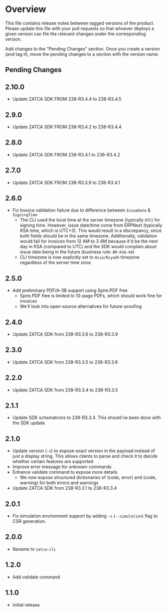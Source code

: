 # Overview

This file contains release notes between tagged versions of the product. Please update this file with your pull
requests so that whoever deploys a given version can file the relevant changes under the corresponding version.

Add changes to the "Pending Changes" section. Once you create a version (and tag it), move the pending changes
to a section with the version name.

## Pending Changes

## 2.10.0

* Update ZATCA SDK FROM 238-R3.4.4 to 238-R3.4.5

## 2.9.0

* Update ZATCA SDK FROM 238-R3.4.2 to 238-R3.4.4

## 2.8.0

* Update ZATCA SDK FROM 238-R3.4.1 to 238-R3.4.2

## 2.7.0

* Update ZATCA SDK FROM 238-R3.3.9 to 238-R3.4.1

## 2.6.0

* Fix Invoice validation failure due to difference between `IssueDate` & `SigningTime`
  * The CLI used the local time at the server timezone (typically `UTC`) for signing time. However, issue date/time
    come from ERPNext (typically KSA time, which is UTC+3). This would result in a discrepancy, since both fields should be
    in the same timezone. Additionally, validation would fail for invoices from 12 AM to 3 AM because it'd be the next
    day in KSA (compared to UTC) and the SDK would complain about issue date being in the future (business rule: `BR-KSA-04`)
  * CLI timezone is now explicitly set to `Asia/Riyadh` timezone regardless of the server time zone

## 2.5.0

* Add preliminary PDF/A-3B support using Spire.PDF free
  * Spire.PDF free is limited to 10-page PDFs, which should work fine for invoices
  * We'll look into open-source alternatives for future-proofing

## 2.4.0

* Update ZATCA SDK from 238-R3.3.6 to 238-R3.3.9

## 2.3.0

* Update ZATCA SDK from 238-R3.3.5 to 238-R3.3.6

## 2.2.0

* Update ZATCA SDK from 238-R3.3.4 to 238-R3.3.5

## 2.1.1

* Update SDK schematrons to 238-R3.3.4. This should've been done with the SDK update

## 2.1.0

* Update version (`-v`) to expose exact version in the payload instead of just a display string. This allows clients to
  parse and check it to decide whether certain features are supported
* Improve error message for unknown commands
* Enhance validate command to expose more details
  * We now expose structured dictionaries of (code, error) and (code, warning) for both errors and warnings
* Update ZATCA SDK from 238-R3.3.1 to 238-R3.3.4 

## 2.0.1

* Fix simulation environment support by adding `-s` (`--simulation`) flag to CSR generation.

## 2.0.0

* Rename to `zatca-cli`

## 1.2.0

* Add validate command

## 1.1.0

* Initial release
